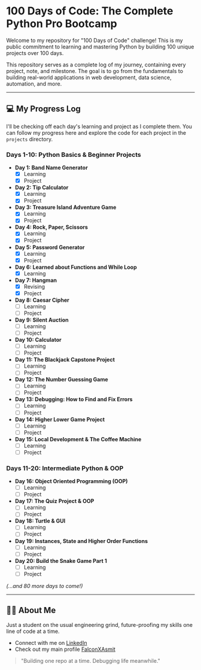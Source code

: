 # 100 Days of Code: The Complete Python Pro Bootcamp

Welcome to my repository for "100 Days of Code" challenge! This is my public commitment to learning and mastering Python by building 100 unique projects over 100 days.

This repository serves as a complete log of my journey, containing every project, note, and milestone. The goal is to go from the fundamentals to building real-world applications in web development, data science, automation, and more.

---

## 💻 My Progress Log

I'll be checking off each day's learning and project as I complete them. You can follow my progress here and explore the code for each project in the `projects` directory.

### Days 1-10: Python Basics & Beginner Projects
- **Day 1: Band Name Generator**
  - [x] Learning
  - [x] Project
- **Day 2: Tip Calculator**
  - [x] Learning
  - [x] Project
- **Day 3: Treasure Island Adventure Game**
  - [x] Learning
  - [x] Project
- **Day 4: Rock, Paper, Scissors**
  - [x] Learning
  - [x] Project
- **Day 5: Password Generator**
  - [x] Learning
  - [x] Project
- **Day 6: Learned about Functions and While Loop**
  - [x] Learning
- **Day 7: Hangman**
  - [x] Revising
  - [x] Project
- **Day 8: Caesar Cipher**
  - [ ] Learning
  - [ ] Project
- **Day 9: Silent Auction**
  - [ ] Learning
  - [ ] Project
- **Day 10: Calculator**
  - [ ] Learning
  - [ ] Project

- **Day 11: The Blackjack Capstone Project**
  - [ ] Learning
  - [ ] Project
- **Day 12: The Number Guessing Game**
  - [ ] Learning
  - [ ] Project
- **Day 13: Debugging: How to Find and Fix Errors**
  - [ ] Learning
  - [ ] Project
- **Day 14: Higher Lower Game Project**
  - [ ] Learning
  - [ ] Project
- **Day 15: Local Development & The Coffee Machine**
  - [ ] Learning
  - [ ] Project

### Days 11-20: Intermediate Python & OOP
- **Day 16: Object Oriented Programming (OOP)**
  - [ ] Learning
  - [ ] Project
- **Day 17: The Quiz Project & OOP**
  - [ ] Learning
  - [ ] Project
- **Day 18: Turtle & GUI**
  - [ ] Learning
  - [ ] Project
- **Day 19: Instances, State and Higher Order Functions**
  - [ ] Learning
  - [ ] Project
- **Day 20: Build the Snake Game Part 1**
  - [ ] Learning
  - [ ] Project

*(...and 80 more days to come!)*

---

## 👨‍💻 About Me

Just a student on the usual engineering grind, future-proofing my skills one line of code at a time.

* Connect with me on [LinkedIn](https://www.linkedin.com/in/asmit-kumar-394097330/)
* Check out my main profile [FalconXAsmit](https://github.com/FalconXAsmit)

> "Building one repo at a time. Debugging life meanwhile."
